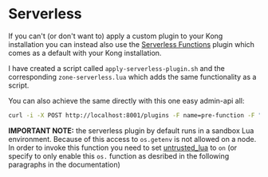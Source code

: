 # Serverless

If you can't (or don't want to) apply a custom plugin to your Kong installation you can instead also use the [Serverless Functions](https://docs.konghq.com/hub/kong-inc/serverless-functions/) plugin which comes as a default with your Kong installation.

I have created a script called `apply-serverless-plugin.sh` and the corresponding `zone-serverless.lua` which adds the same functionality as a script.

You can also achieve the same directly with this one easy admin-api all:

```bash
curl -i -X POST http://localhost:8001/plugins -F name=pre-function -F "config.rewrite[1]=ngx.req.set_header('X-Zone', os.getenv('KONG_ZONE'))"
````

**IMPORTANT NOTE:** the serverless plugin by default runs in a sandbox Lua environment. Because of this access to `os.getenv` is not allowed on a node.
In order to invoke this function you need to set [untrusted_lua](https://docs.konghq.com/gateway/2.6.x/reference/configuration/#untrusted_lua) to `on` (or specify to only enable this `os.` function as desribed in the following paragraphs in the documentation)
